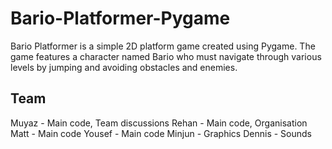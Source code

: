 # Bario-Platformer-Pygame
Bario Platformer is a simple 2D platform game created using Pygame. The game features a character named Bario who must navigate through various levels by jumping and avoiding obstacles and enemies.

## Team
Muyaz - Main code, Team discussions
Rehan - Main code, Organisation
Matt - Main code
Yousef - Main code
Minjun - Graphics
Dennis - Sounds

